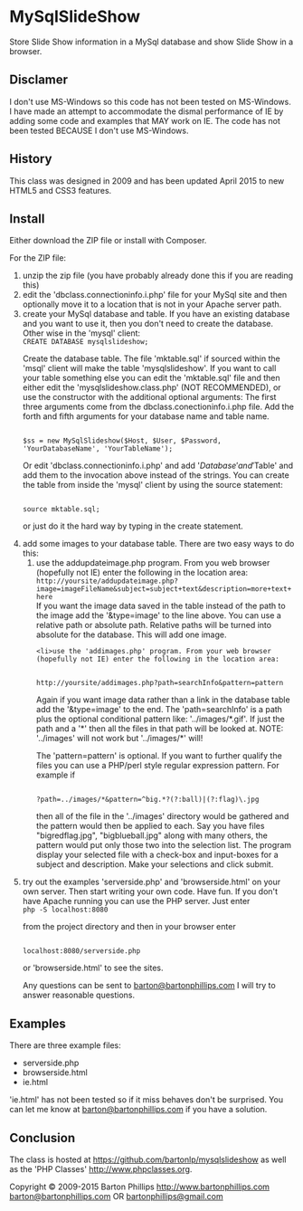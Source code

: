 # MySqlSlideShow

Store Slide Show information in a MySql database and show Slide Show in a browser.

## Disclamer

I don't use MS-Windows so this code has not been tested on MS-Windows. I have made an attempt to accommodate the dismal performance of IE by adding some code and examples that MAY work on IE. The code has not been tested BECAUSE I don't use MS-Windows.

## History

This class was designed in 2009 and has been updated April 2015 to new HTML5 and CSS3 features.

## Install

Either download the ZIP file or install with Composer.

For the ZIP file:

<ol style="list-style-type: decimal">
<li>unzip the zip file (you have probably already done this if you are reading this)</li>
<li>edit the 'dbclass.connectioninfo.i.php' file for your MySql site and then optionally move it to a location that is not in your Apache server path.</li>
<li>create your MySql database and table. If you have an existing database and you want to use it, then you don't need to create the database. Other wise in the 'mysql' client: 

<code>
CREATE DATABASE mysqlslideshow;
</code>

Create the database table. The file 'mktable.sql' if sourced within the 'msql' client will make the table 'mysqlslideshow'. If you want to call your table something else you can edit the 'mktable.sql' file and then either edit the 'mysqlslideshow.class.php' (NOT RECOMMENDED), or use the constructor with the additional optional arguments: The first three arguments come from the dbclass.conectioninfo.i.php file. Add the forth and fifth arguments for your database name and table name.  

<code>
$ss = new MySqlSlideshow($Host, $User, $Password, 'YourDatabaseName', 'YourTableName');
</code>

Or edit 'dbclass.connectioninfo.i.php' and add '$Database' and '$Table' and add them to the invocation above instead of the strings. You can create the table from inside the 'mysql' client by using the source statement:

<code>
source mktable.sql;
</code>

or just do it the hard way by typing in the create statement.</li>
<li>add some images to your database table. There are two easy ways to do this: 
<ol style="list-style-type: alpha">
    <li>use the addupdateimage.php program. From you web browser (hopefully not IE) enter the following in the location area:

<code>
http://yoursite/addupdateimage.php?image=imageFileName&subject=subject+text&description=more+text+here
</code

If you want the image data saved in the table instead of the path to the image add the '&type=image' to the line above. You can use a relative path or absolute path. Relative paths will be turned into absolute for the database. This will add one image.</li>
    
    <li>use the 'addimages.php' program. From your web browser (hopefully not IE) enter the following in the location area:

<code>
http://yoursite/addimages.php?path=searchInfo&pattern=pattern
</code>

Again if you want image data rather than a link in the database table add the '&type=image' to the end.
The 'path=searchInfo' is a path plus the optional conditional pattern like: '../images/\*.gif'. If just the path and a '\*' then all the files in that path will be looked at. NOTE: '../images' will not work but '../images/\*' will!

The 'pattern=pattern' is optional. If you want to further qualify the files you can use a PHP/perl style regular expression pattern. For example if 

<code>
?path=../images/*&pattern=^big.*?(?:ball)|(?:flag)\.jpg
</code>

then all of the file in the '../images' directory would be gathered and the pattern would then be applied to each. Say you have files "bigredflag.jpg", "bigblueball.jpg" along with many others, the pattern would put only those two into the selection list.  The program display your selected file with a check-box and input-boxes for a subject and description. Make your selections and click submit.</li>
</ol>

<li>try out the examples 'serverside.php' and 'browserside.html' on your own server. Then start writing your own code.  Have fun. If you don't have Apache running you can use the PHP server. Just enter 

<code>
php -S localhost:8080
</code>

from the project directory and then in your browser enter 

<code>
localhost:8080/serverside.php
</code>

or 'browserside.html' to see the sites.

Any questions can be sent to barton@bartonphillips.com I will try to answer reasonable questions.</li>
</ol>

## Examples

There are three example files:

* serverside.php
* browserside.html
* ie.html

'ie.html' has not been tested so if it miss behaves don't be surprised. You can let me know at barton@bartonphillips.com if you have a solution. 

## Conclusion

The class is hosted at https://github.com/bartonlp/mysqlslideshow as well as the 'PHP Classes' http://www.phpclasses.org.

Copyright &copy; 2009-2015 Barton Phillips
http://www.bartonphillips.com
barton@bartonphillips.com
OR
bartonphillips@gmail.com
